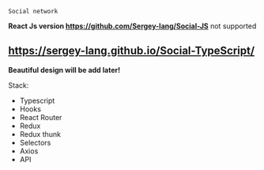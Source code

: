 `Social network`

**React Js version https://github.com/Sergey-lang/Social-JS** not supported

## https://sergey-lang.github.io/Social-TypeScript/

**Beautiful design will be add later!**

Stack:

- Typescript
- Hooks
- React Router
- Redux
- Redux thunk
- Selectors
- Axios
- API
